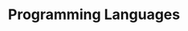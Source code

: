---
layout: tag-list
type: tag
title: Programming Languages
slug: pl
category: cs
sidebar: true
order: 4
description: >
  &nbsp; 파이썬<sub>Python</sub><br>
  &nbsp; 자바<sub>Java</sub><br>
  &nbsp; 다트<sub>Dart</sub>
---